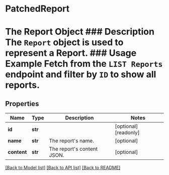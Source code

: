 # PatchedReport

# The Report Object ### Description The `Report` object is used to represent a Report.  ### Usage Example Fetch from the `LIST Reports` endpoint and filter by `ID` to show all reports.
## Properties
Name | Type | Description | Notes
------------ | ------------- | ------------- | -------------
**id** | **str** |  | [optional] [readonly] 
**name** | **str** | The report&#39;s name. | [optional] 
**content** | **str** | The report&#39;s content JSON. | [optional] 

[[Back to Model list]](../README.md#documentation-for-models) [[Back to API list]](../README.md#documentation-for-api-endpoints) [[Back to README]](../README.md)


